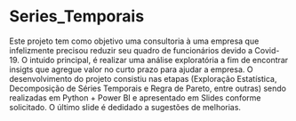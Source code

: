# Series_Temporais
Este projeto tem como objetivo uma consultoria à uma empresa que infelizmente precisou reduzir seu quadro de funcionários devido a Covid-19.
O intuido principal, é realizar uma análise exploratória a fim de encontrar insigts que agregue valor no curto prazo para ajudar a empresa.
O desenvolvimento do projeto consistiu nas etapas (Exploração Estatística, Decomposição de Séries Temporais e 
Regra de Pareto, entre outras) sendo realizadas em Python + Power BI e apresentado em Slides conforme solicitado.
O último slide é dedidado a sugestões de melhorias. 
